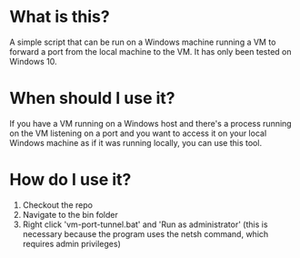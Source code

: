 # What is this?

A simple script that can be run on a Windows machine running a VM to forward a port from the local machine to the VM. It has only been tested on Windows 10.

# When should I use it?

If you have a VM running on a Windows host and there's a process running on the VM listening on a port and you want to access it on your local Windows machine as if it was running locally, you can use this tool.

# How do I use it?

1. Checkout the repo
2. Navigate to the bin folder
3. Right click 'vm-port-tunnel.bat' and 'Run as administrator' (this is necessary because the program uses the netsh command, which requires admin privileges)